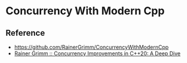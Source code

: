 # Concurrency With Modern Cpp

## Reference
* <https://github.com/RainerGrimm/ConcurrencyWithModernCpp>
* [Rainer Grimm :: Concurrency Improvements in C++20: A Deep Dive](https://www.youtube.com/watch?v=J-s5jNq3VA0)
